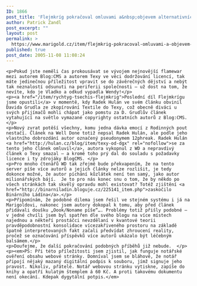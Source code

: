 ```yaml
---
ID: 1866
post_title: 'Flejmkríg pokračoval omluvami a&nbsp;objevem alternativních redaktorů'
author: Patrick Zandl
post_excerpt: ""
layout: post
permalink: >
  https://www.marigold.cz/item/flejmkrig-pokracoval-omluvami-a-objevem-alternativnich-redaktoru
published: true
post_date: 2005-11-08 11:08:24
---
```

	<p>Pokud jste neměli čas prokousávat se vývojem nejnovější flamewar mezi autorem Blog:CMS a autorem Texy ve věci dodržování licencí, tak máte jedinečnou příležitost vpravit se do závěrečných dějství a nebýt tak neznalostí odsunuti na periferii společnosti – už dost na tom, že nevíte, kdo je Vladko a odkud vypadla Wendy!</p>
	<p><a href="/item/rychtyg-tsechis-flejmkrig">Poslední díl Flejmkrígu jsme opustili</a> v momentě, kdy Radek Hulán ve svém článku obvinil Davida Grudla ze zkopírování Textile do Texy, což obecně diváci u svých přijímačů mohli chápat jako pomstu za D. Grudlův článek vytahující na světlo vymazané copyrighty ostatních autorů z Blog:CMS. </p>
	<p>Nový zvrat potěší všechny, komu jedna dávka emocí z Rodinných pout nestačí. Článek na Well Done totiž nepsal Radek Hulán, ale podle jeho vlastního dobrozdání autor označený pseudonymem 12phreak. Radek Hulán <a href="http://hulan.cz/blog/item/texy-od-dgx" rel="nofollow">se za tento jeho článek omluvil</a>, autora vykopnul z WD a nepravdivý článek o Texy smazal – a kromě toho prý dal do souladu s požadavky licence i ty zdrojáky BlogCMS. </p>
	<p>Pro mnoho čtenářů WD tak zřejmě bude překvapením, že na tento server píše více autorů a jejich články nelze rozlišit, je tedy dokonce možné, že autor píchání kůzlátek není ten samý, jako autor milionářských bájí.  Je to pro nás konec snu o tom, že by někdo po všech stránkách tak skvělý opravdu mohl existovat? Totéž zjištění <a href="http://binarniladin.bloguje.cz/225141_item.php">zaskočilo Binárního Ládína</a>.</p>
	<p>Připomínám, že podobné dilema jsem řešil ve stejném systému i já na Marigoldovi, nakonec jsem autory dokopal k tomu, aby před článek přidávali doušku „Oook/Noname píše“…. Problémy totiž přišly podobné – v jedné chvíli jsem byl spatřen dle svého blogu na více místech najednou a někteří prostáčci nevzdělaní v kvantové teorii pravděpodobnostní konsolidace vícezakřiveného prostoru na základě špatně interpretovaných fakt začali předvídat zhroucení reality, pročež se označování příspěvků více autorů ukázalo být léčebným balsámem.</p>
	<p>Doufejme, že další pokračování podobných příběhů již nebude.  </p>
	<p><em>PS: Při této příležitosti jsem zjistil, jak funguje notářské ověření obsahu webové stránky. Domníval jsem se bláhově, že notář připojí nějaký mazaný digitální podpis k souboru, jímž signuje jeho pravost. Nikoliv, přátelé. Notář webovou stránku vytiskne, zapíše do knihy a opatří kulatým štemplem á 60 Kč. A proti takovému dokumentu není okecání. Kdepak dygytální potpis.</em>
</p>